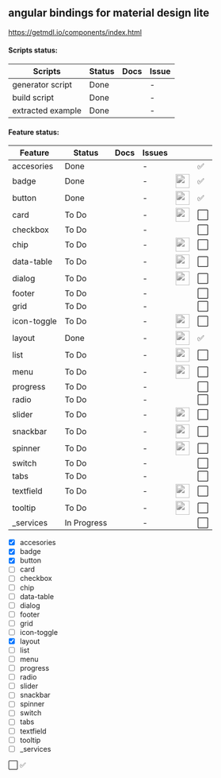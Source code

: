## angular bindings for material design lite
https://getmdl.io/components/index.html

#### Scripts status:

| Scripts          | Status                              | Docs         | Issue          |
|------------------|-------------------------------------|--------------|----------------|
| generator script |                             Done    |              |              - |
| build script     |                             Done    |              |              - |
| extracted example|                             Done    |              |              - |


#### Feature status:
| Feature          | Status      | Docs  | Issues |                                                                                                     |                      |
|------------------|-------------|-------|--------|-----------------------------------------------------------------------------------------------------|----------------------|
| accesories       |      Done   |       |      - |                                                                                                     | :white_check_mark:   |
| badge            |      Done   |       |      - |<img src="https://getmdl.io/assets/comp_badges.png" width="28" style="filter: grayscale(100%);">     | :white_check_mark:   |
| button           |      Done   |       |      - |<img src="https://getmdl.io/assets/comp_buttons.png" width="28" style="filter: grayscale(100%);">    | :white_check_mark:   |
| card             |     To Do   |       |      - |<img src="https://getmdl.io/assets/comp_cards.png" width="28" style="filter: grayscale(100%);">      | :white_large_square: |
| checkbox         |     To Do   |       |      - |                                                                                                     | :white_large_square: |
| chip             |     To Do   |       |      - |<img src="https://getmdl.io/assets/comp_chips.png" width="28" style="filter: grayscale(100%);">      | :white_large_square: |
| data-table       |     To Do   |       |      - |<img src="https://getmdl.io/assets/comp_tables.png" width="28" style="filter: grayscale(100%);">     | :white_large_square: |
| dialog           |     To Do   |       |      - |<img src="https://getmdl.io/assets/comp_dialog.png" width="28" style="filter: grayscale(100%);">     | :white_large_square: |
| footer           |     To Do   |       |      - |                                                                                                     | :white_large_square: |
| grid             |     To Do   |       |      - |                                                                                                     | :white_large_square: |
| icon-toggle      |     To Do   |       |      - |<img src="https://getmdl.io/assets/comp_toggles.png" width="28" style="filter: grayscale(100%);">    | :white_large_square: |
| layout           |      Done   |       |      - |<img src="https://getmdl.io/assets/comp_layout.png" width="28" style="filter: grayscale(100%);">     | :white_check_mark:   |
| list             |     To Do   |       |      - |<img src="https://getmdl.io/assets/comp_lists.png" width="28" style="filter: grayscale(100%);">      | :white_large_square: |
| menu             |     To Do   |       |      - |<img src="https://getmdl.io/assets/comp_menus.png" width="28" style="filter: grayscale(100%);">      | :white_large_square: |
| progress         |     To Do   |       |      - |                                                                                                     | :white_large_square: |
| radio            |     To Do   |       |      - |                                                                                                     | :white_large_square: |
| slider           |     To Do   |       |      - |<img src="https://getmdl.io/assets/comp_sliders.png" width="28" style="filter: grayscale(100%);">    | :white_large_square: |
| snackbar         |     To Do   |       |      - |<img src="https://getmdl.io/assets/comp_snackbar.png" width="28" style="filter: grayscale(100%);">   | :white_large_square: |
| spinner          |     To Do   |       |      - |<img src="https://getmdl.io/assets/comp_loading.png" width="28" style="filter: grayscale(100%);">    | :white_large_square: |
| switch           |     To Do   |       |      - |                                                                                                     | :white_large_square: |
| tabs             |     To Do   |       |      - |                                                                                                     | :white_large_square: |
| textfield        |     To Do   |       |      - |<img src="https://getmdl.io/assets/comp_textfields.png" width="28" style="filter: grayscale(100%);"> | :white_large_square: |
| tooltip          |     To Do   |       |      - |<img src="https://getmdl.io/assets/comp_tooltips.png" width="28" style="filter: grayscale(100%);">   | :white_large_square: |
| _services        | In Progress |       |      - |                                                                                                     | :white_large_square: |
                                 

- [x] accesories 
- [x] badge      
- [x] button     
- [ ] card       
- [ ] checkbox   
- [ ] chip       
- [ ] data-table 
- [ ] dialog     
- [ ] footer     
- [ ] grid       
- [ ] icon-toggle
- [x] layout     
- [ ] list       
- [ ] menu       
- [ ] progress   
- [ ] radio      
- [ ] slider     
- [ ] snackbar   
- [ ] spinner    
- [ ] switch     
- [ ] tabs       
- [ ] textfield  
- [ ] tooltip    
- [ ] _services  

 :white_large_square: 
 :white_check_mark:   







